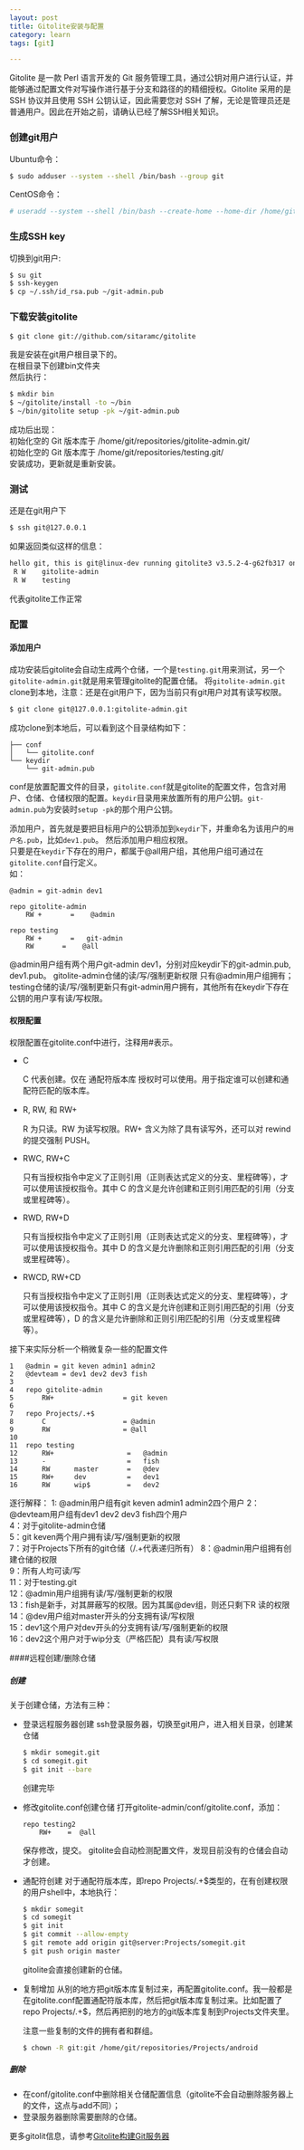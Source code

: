 ```yaml
---
layout: post
title: Gitolite安装与配置
category: learn
tags: [git]

---
```


Gitolite 是一款 Perl 语言开发的 Git 服务管理工具，通过公钥对用户进行认证，并能够通过配置文件对写操作进行基于分支和路径的的精细授权。Gitolite 采用的是 SSH 协议并且使用 SSH 公钥认证，因此需要您对 SSH 了解，无论是管理员还是普通用户。因此在开始之前，请确认已经了解SSH相关知识。

<!--break-->

### 创建git用户
Ubuntu命令： 
 
```bash
$ sudo adduser --system --shell /bin/bash --group git
```  

CentOS命令：
  
```bash
# useradd --system --shell /bin/bash --create-home --home-dir /home/git git  
```

### 生成SSH key  

切换到git用户: 
 
```bash
$ su git
$ ssh-keygen
$ cp ~/.ssh/id_rsa.pub ~/git-admin.pub
```

### 下载安装gitolite  

```bash
$ git clone git://github.com/sitaramc/gitolite
```  
  
我是安装在git用户根目录下的。  
在根目录下创建bin文件夹  
然后执行：  

```bash
$ mkdir bin
$ ~/gitolite/install -to ~/bin
$ ~/bin/gitolite setup -pk ~/git-admin.pub
```  

成功后出现：  
初始化空的 Git 版本库于 /home/git/repositories/gitolite-admin.git/  
初始化空的 Git 版本库于 /home/git/repositories/testing.git/  
安装成功，更新就是重新安装。

### 测试  

还是在git用户下  

```bash
$ ssh git@127.0.0.1
```

如果返回类似这样的信息： 
 
```bash
hello git, this is git@linux-dev running gitolite3 v3.5.2-4-g62fb317 on git1.8.1.2
 R W    gitolite-admin
 R W    testing
```

代表gitolite工作正常  

### 配置
#### 添加用户
成功安装后gitolite会自动生成两个仓储，一个是`testing.git`用来测试，另一个`gitolite-admin.git`就是用来管理gitolite的配置仓储。
将`gitolite-admin.git` clone到本地，注意：还是在git用户下，因为当前只有git用户对其有读写权限。
  
```bash
$ git clone git@127.0.0.1:gitolite-admin.git
```  
 
成功clone到本地后，可以看到这个目录结构如下： 
 
```
├── conf   
│   └── gitolite.conf   
└── keydir   
    └── git-admin.pub   
```

conf是放置配置文件的目录，`gitolite.conf`就是gitolite的配置文件，包含对用户、仓储、仓储权限的配置。`keydir`目录用来放置所有的用户公钥。`git-admin.pub`为安装时`setup -pk`的那个用户公钥。  
 
添加用户，首先就是要把目标用户的公钥添加到`keydir`下，并重命名为该用户的`用户名.pub`，比如`dev1.pub`。
然后添加用户相应权限。  
只要是在`keydir`下存在的用户，都属于@all用户组，其他用户组可通过在`gitolite.conf`自行定义。  
如：  


```
@admin = git-admin dev1
 
repo gitolite-admin
    RW +       =    @admin
 
repo testing
    RW +       =   git-admin
    RW       =    @all
```   


@admin用户组有两个用户git-admin dev1，分别对应keydir下的git-admin.pub, dev1.pub。
gitolite-admin仓储的读/写/强制更新权限 只有@admin用户组拥有；
testing仓储的读/写/强制更新只有git-admin用户拥有，其他所有在keydir下存在公钥的用户享有读/写权限。
#### 权限配置

权限配置在gitolite.conf中进行，注释用#表示。

* C

	C 代表创建。仅在 通配符版本库 授权时可以使用。用于指定谁可以创建和通配符匹配的版本库。

* R, RW, 和 RW+

	R 为只读。RW 为读写权限。RW+ 含义为除了具有读写外，还可以对 rewind 的提交强制 PUSH。

* RWC, RW+C

	只有当授权指令中定义了正则引用（正则表达式定义的分支、里程碑等），才可以使用该授权指令。其中 C 的含义是允许创建和正则引用匹配的引用（分支或里程碑等）。

* RWD, RW+D

	只有当授权指令中定义了正则引用（正则表达式定义的分支、里程碑等），才可以使用该授权指令。其中 D 的含义是允许删除和正则引用匹配的引用（分支或里程碑等）。

* RWCD, RW+CD

	只有当授权指令中定义了正则引用（正则表达式定义的分支、里程碑等），才可以使用该授权指令。其中 C 的含义是允许创建和正则引用匹配的引用（分支或里程碑等），D 的含义是允许删除和正则引用匹配的引用（分支或里程碑等）。

 
接下来实际分析一个稍微复杂一些的配置文件

```
1   @admin = git keven admin1 admin2
2   @devteam = dev1 dev2 dev3 fish
3 
4   repo gitolite-admin
5       RW+                 = git keven
6 
7   repo Projects/.+$
8       C                   = @admin
9       RW                  = @all
10 
11  repo testing
12      RW+                  =   @admin
13      -                    =   fish
14      RW      master       =   @dev
15      RW+     dev          =   dev1
16      RW      wip$         =   dev2
```

逐行解释：
1: @admin用户组有git keven admin1 admin2四个用户 
2：@devteam用户组有dev1 dev2 dev3 fish四个用户  
4：对于gitolite-admin仓储  
5：git keven两个用户拥有读/写/强制更新的权限  
7：对于Projects下所有的git仓储（/.+代表递归所有） 
8：@admin用户组拥有创建仓储的权限  
9：所有人均可读/写  
11：对于testing.git  
12：@admin用户组拥有读/写/强制更新的权限  
13：fish是新手，对其屏蔽写的权限。因为其属@dev组，则还只剩下R 读的权限  
14：@dev用户组对master开头的分支拥有读/写权限  
15：dev1这个用户对dev开头的分支拥有读/写/强制更新的权限  
16：dev2这个用户对于wip分支（严格匹配）具有读/写权限  

####远程创建/删除仓储

##### 创建
关于创建仓储，方法有三种： 

* 登录远程服务器创建
	ssh登录服务器，切换至git用户，进入相关目录，创建某仓储
	
	```bash
	$ mkdir somegit.git
	$ cd somegit.git
	$ git init --bare
	```

	创建完毕

* 修改gitolite.conf创建仓储
	打开gitolite-admin/conf/gitolite.conf，添加：

	```
	repo testing2
	    RW+    =  @all
	```

	保存修改，提交。
	gitolite会自动检测配置文件，发现目前没有的仓储会自动才创建。

* 通配符创建
	对于通配符版本库，即repo Projects/.+$类型的，在有创建权限的用户shell中，本地执行：
	
	```bash
	$ mkdir somegit
	$ cd somegit
	$ git init
	$ git commit --allow-empty
	$ git remote add origin git@server:Projects/somegit.git
	$ git push origin master
	```
	
	gitolite会直接创建新的仓储。

* 复制增加
	从别的地方把git版本库复制过来，再配置gitolite.conf。我一般都是在gitolite.conf配置通配符版本库，然后把git版本库复制过来。比如配置了repo Projects/.+$，然后再把别的地方的git版本库复制到Projects文件夹里。

	注意一些复制的文件的拥有者和群组。

	```bash
	$ chown -R git:git /home/git/repositories/Projects/android
	```

##### 删除
* 在conf/gitolite.conf中删除相关仓储配置信息（gitolite不会自动删除服务器上的文件，这点与add不同）；
* 登录服务器删除需要删除的仓储。




更多gitolit信息，请参考[Gitolite构建Git服务器](http://www.ossxp.com/doc/git/gitolite.html)

